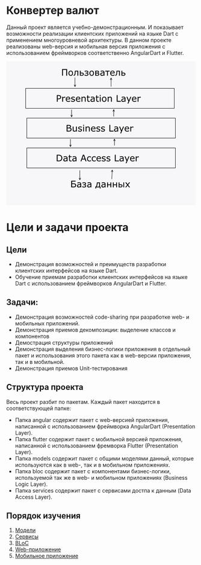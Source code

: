 # Конвертер валют

Данный проект является учебно-демонстрационным. И показывает возможности реализации клиентских приложений на языке Dart с применением многоуровневой архитектуры. В данном проекте реализованы web-версия и мобильная версия приложения с использованием фреймворков соответственно AngularDart и Flutter.

<img src="layers.png" alt="layers">

# Цели и задачи проекта

## Цели

- Демонстрация возможностей и преимуществ разработки клиентских интерфейсов на языке Dart.
- Обучение приемам разработки клиентских интерфейсов на языке Dart с использованием фреймворков AngularDart и Flutter.

## Задачи:

- Демонстрация возможностей code-sharing при разработке web- и мобильных приложений.
- Демонстрация приемов декомпозиции: выделение классов и компонентов
- Демострация структуры приложений
- Демонстрация выделения бизнес-логики приложения в отдельный пакет и использования этого пакета как в web-версии приложения, так и в мобильной.
- Демонстрация приемов Unit-тестирования

## Структура проекта

Весь проект разбит по пакетам. Каждый пакет находится в соответствующей папке:

- Папка angular содержит пакет с web-версией приложения, написанной с использованием фреймворка AngularDart (Presentation Layer).
- Папка flutter содержит пакет с мобильной версией приложения, написанной с использованием фремворка Flutter (Presentation Layer).
- Папка models содержит пакет с общими моделями данный, которые используются как в web-, так и в мобильном приложениях.
- Папка bloc содержит пакет с компонентами бизнес-логики, используемой так же в web- и мобильном приложениях (Business Logic Layer).
- Папка services содержит пакет с сервисами достпа к данным (Data Access Layer).

## Порядок изучения

1. [Модели](models)
2. [Сервисы](services)
3. [BLoC](bloc)
4. [Web-приложение](angular)
5. [Мобильное приложение](flutter)

